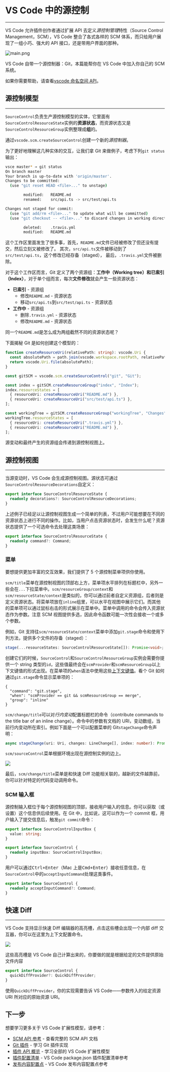 # VS Code 中的源控制

---

VS Code 允许插件创作者通过扩展 API 去定义*源控制管理*特性（Source Control Management，SCM），VS Code 整合了各式各样的 SCM 体系，而只给用户展现了一组小巧、强大的 API 接口，还是带用户界面的那种。

![main.png](https://raw.githubusercontent.com/Microsoft/vscode-docs/master/docs/extensionAPI/images/api-scm/main.png)

VS Code 自带一个源控制器：Git，本篇能帮你在 VS Code 中加入你自己的 SCM 系统。

如果你需要帮助，请查看[vscode 命名空间 API](https://github.com/Microsoft/vscode-docs/blob/master/docs/extensionAPI/vscode-api.md#scm)。

## 源控制模型

---

`SourceControl`负责生产源控制模型的实体，它里面有`SourceControlResourceState`实例的**资源状态**，而资源状态又是`SourceControlResourceGroup`实例整理成**组**的。

通过`vscode.scm.createSourceControl`创建一个新的*源控制器*。

为了更好地理解这几种实体的交互，让我们拿 Git 来做例子，考虑下列`git status`输出：

```bash
vsce master* → git status
On branch master
Your branch is up-to-date with 'origin/master'.
Changes to be committed:
  (use "git reset HEAD <file>..." to unstage)

        modified:   README.md
        renamed:    src/api.ts -> src/test/api.ts

Changes not staged for commit:
  (use "git add/rm <file>..." to update what will be committed)
  (use "git checkout -- <file>..." to discard changes in working directory)

        deleted:    .travis.yml
        modified:   README.md
```

这个工作区里面发生了很多事，首先，`README.md`文件已经被修改了但还没有提交，然后立刻又被修改了。 其次，`src/api.ts`文件被移动到了`src/test/api.ts`，这个修改已经存备（staged）， 最后，`.travis.yml`文件被删除。

对于这个工作区而言，Git 定义了两个资源组：**工作中（Working tree）**和**已索引（Index）**，对于单个组而言，每次**文件修改**就会产生一些资源状态：

- **已索引** - 资源组
  - 修改`README.md` - 资源状态
  - 移动`src/api.ts`到`src/test/api.ts` - 资源状态
- **工作中** - 资源组
  - 删除`.travis.yml` - 资源状态
  - 修改`README.md` - 资源状态

同一个`README.md`是怎么成为两组截然不同的资源状态呢？

下面揭秘 Git 是如何创建这个模型的：

```typescript
function createResourceUri(relativePath: string): vscode.Uri {
  const absolutePath = path.join(vscode.workspace.rootPath, relativePath);
  return vscode.Uri.file(absolutePath);
}

const gitSCM = vscode.scm.createSourceControl("git", "Git");

const index = gitSCM.createResourceGroup("index", "Index");
index.resourceStates = [
  { resourceUri: createResourceUri("README.md") },
  { resourceUri: createResourceUri("src/test/api.ts") },
];

const workingTree = gitSCM.createResourceGroup("workingTree", "Changes");
workingTree.resourceStates = [
  { resourceUri: createResourceUri(".travis.yml") },
  { resourceUri: createResourceUri("README.md") },
];
```

源变动和最终产生的资源组会传递到源控制视图上。

## 源控制视图

---

当源变动时，VS Code 会生成源控制视图。源状态可通过`SourceControlResourceDecorations`自定义：

```typescript
export interface SourceControlResourceState {
  readonly decorations?: SourceControlResourceDecorations;
}
```

上述例子已经足以让源控制视图生成一个简单的列表，不过用户可能想要在不同的资源状态上进行不同的操作。比如，当用户点击资源状态时，会发生什么呢？资源状态提供了一个可选命令去处理这类场景：

```typescript
export interface SourceControlResourceState {
  readonly command?: Command;
}
```

### 菜单

要想提供更加丰富的交互效果，我们提供了 5 个源控制菜单项供你使用。

`scm/title`菜单在源控制视图的顶部右上方，菜单项水平排列在标题栏中，另外一些会在`...`下拉菜单中。`scm/resourceGroup/context`和`scm/resourceState/context`是类似的，你可以通过前者自定义资源组，后者则是定义资源状态。将菜单项放在`inline`组里，可以水平在视图中展示它们。而其他的菜单项可以通过鼠标右击的形式展示在菜单中。菜单中调用的命令会传入资源状态作为参数。注意 SCM 视图提供多选，因此命令函数可能一次性会接收一个或多个参数。

例如，Git 支持往`scm/resourceState/context`菜单中添加`git.stage`命令和使用下列方法，提供多个文件的存备（staged）：

```typescript
stage(...resourceStates: SourceControlResourceState[]): Promise<void>;
```

创建它们的时候，`SourceControl`和`SourceControlResourceGroup`实例会需要你提供一个 string 类型的`id`，这些值最终会在`scmProvider`和`scmResourceGroup`以上下文键值的形式出现。在菜单项的`when`语法中使用这些[上下文键值](https://code.visualstudio.com/docs/getstarted/keybindings#_when-clause-contexts)。看个 Git 如何通过`git.stage`命令显示菜单项的：

```
{
  "command": "git.stage",
  "when": "scmProvider == git && scmResourceGroup == merge",
  "group": "inline"
}
```

`scm/change/title`可以对*行内变动*配置标题栏的命令（contribute commands to the title bar of an inline change）。命令中的参数有文档的 URI，变动数组，当前行内变动所在索引。例如下面是一个可以配置菜单的 Git`stageChange`命令声明：

```typescript
async stageChange(uri: Uri, changes: LineChange[], index: number): Promise<void>;
```

`scm/sourceControl`菜单根据环境出现在源控制实例的边上。

![](https://raw.githubusercontent.com/Microsoft/vscode-docs/master/docs/extensionAPI/images/api-scm/sourcecontrol-menu.png)

最后，`scm/change/title`菜单是和快速 Diff 功能相关联的，越新的文件越靠前，你可以针对特定的代码变动调用命令。

### SCM 输入框

源控制输入框位于每个源控制视图的顶部，接收用户输入的信息。你可以获取（或设置）这个信息供后续使用。在 Git 中，比如说，这可以作为一个 commit 框，用户输入了提交信息后，触发`git commit`命令：

```typescript
export interface SourceControlInputBox {
  value: string;
}

export interface SourceControl {
  readonly inputBox: SourceControlInputBox;
}
```

用户可以通过<kbd>Ctrl+Enter</kbd>（Mac 上是<kbd>Cmd+Enter</kbd>）接收任意信息，在`SourceControl`中的`acceptInputCommand`处理这类事件。

```typescript
export interface SourceControl {
  readonly acceptInputCommand?: Command;
}
```

## 快速 Diff

---

VS Code 支持显示快速 Diff 编辑器的高亮槽，点击这些槽会出现一个内部 diff 交互器，你可以在这里为上下文配置命令。

![](https://raw.githubusercontent.com/Microsoft/vscode-docs/master/docs/extensionAPI/images/api-scm/quickdiff.png)

这些高亮槽是 VS Code 自己计算出来的，你要做的就是根据给定的文件提供原始文件内容

```typescript
export interface SourceControl {
  quickDiffProvider?: QuickDiffProvider;
}
```

使用`QuickDiffProvider`，你的实现需要告诉 VS Code——参数传入的给定资源 URI 所对应的原始资源 URI。

## 下一步

想要学习更多关于 VS Code 扩展性模型，请参考：

- [SCM API 参考](https://code.visualstudio.com/docs/extensionAPI/vscode-api#_scm) - 查看完整的 SCM API 文档
- [Git 插件](https://github.com/Microsoft/vscode/tree/master/extensions/git) - 学习 Git 插件实现
- [插件 API 概览](/extensibility-reference/overview.md) - 学习全部的 VS Code 扩展性模型
- [插件配置清单](/extensibility-reference/extension-manifest.md) - VS Code package.json 插件配置清单参考
- [发布内容配置点](/extensibility-reference/contribution-points.md) - VS Code 发布内容配置点参考
